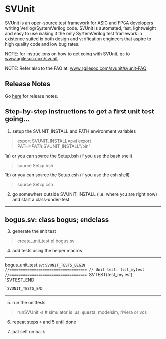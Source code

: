 # SVUnit

SVUnit is an open-source test framework for ASIC and FPGA developers writing Verilog/SystemVerilog
code. SVUnit is automated, fast, lightweight and easy to use making it the only SystemVerilog test
framework in existence suited to both design and verification engineers that aspire to high quality
code and low bug rates.

NOTE: for instructions on how to get going with SVUnit, go to
      www.agilesoc.com/svunit.

NOTE: Refer also to the FAQ at: www.agilesoc.com/svunit/svunit-FAQ


## Release Notes

Go [here](CHANGELOG.md) for release notes.


## Step-by-step instructions to get a first unit test going...

1) setup the SVUNIT_INSTALL and PATH environment variables
>export SVUNIT_INSTALL=`pwd`
>export PATH=$PATH:$SVUNIT_INSTALL"/bin"

1a) or you can source the Setup.bsh (if you use the bash shell)
>source Setup.bsh

1b) or you can source the Setup.csh (if you use the csh shell)
>source Setup.csh

2) go somewhere outside SVUNIT_INSTALL (i.e. where you are right now)
and start a class-under-test
---
  bogus.sv:
    class bogus;
    endclass
---

3) generate the unit test
>create_unit_test.pl bogus.sv

4) add tests using the helper macros
---
  bogus_unit_test.sv:
    `SVUNIT_TESTS_BEGIN
    //===================================
    // Unit test: test_mytest
    //===================================
    `SVTEST(test_mytest)
    `SVTEST_END

    `SVUNIT_TESTS_END
---

5) run the unittests
>runSVUnit -s <simulator> # simulator is ius, questa, modelsim, riviera or vcs

6) repeat steps 4 and 5 until done

7) pat self on back
